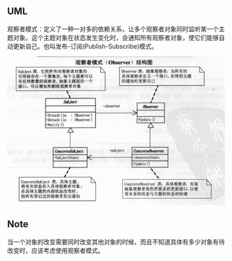 ## UML

观察者模式：定义了一种一对多的依赖关系，让多个观察者对象同时监听某一个主题对象。这个主题对象在状态发生变化时，会通知所有观察者对象，使它们能够自动更新自己。也叫发布-订阅(Publish-Subscribe)模式。

![image-20210111120436917](images/image-20210111120436917.png)



## Note

当一个对象的改变需要同时改变其他对象的时候，而且不知道具体有多少对象有待改变时，应该考虑使用观察者模式。